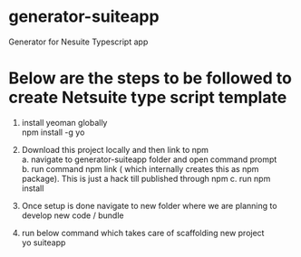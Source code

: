 # generator-suiteapp
Generator for Nesuite Typescript app

# Below are the steps to be followed to create Netsuite type script template

1. install yeoman globally <br/>
    npm install -g yo
    
2. Download this project locally and then link to npm <br/>
    a. navigate to generator-suiteapp folder and open command prompt <br/>
    b. run command npm link ( which internally creates this as npm package). This is just a hack till published through npm
    c. run npm install

3. Once setup is done navigate to new folder where we are planning to develop new code / bundle

4. run below command which takes care of scaffolding new project <br/>
    yo suiteapp
    
